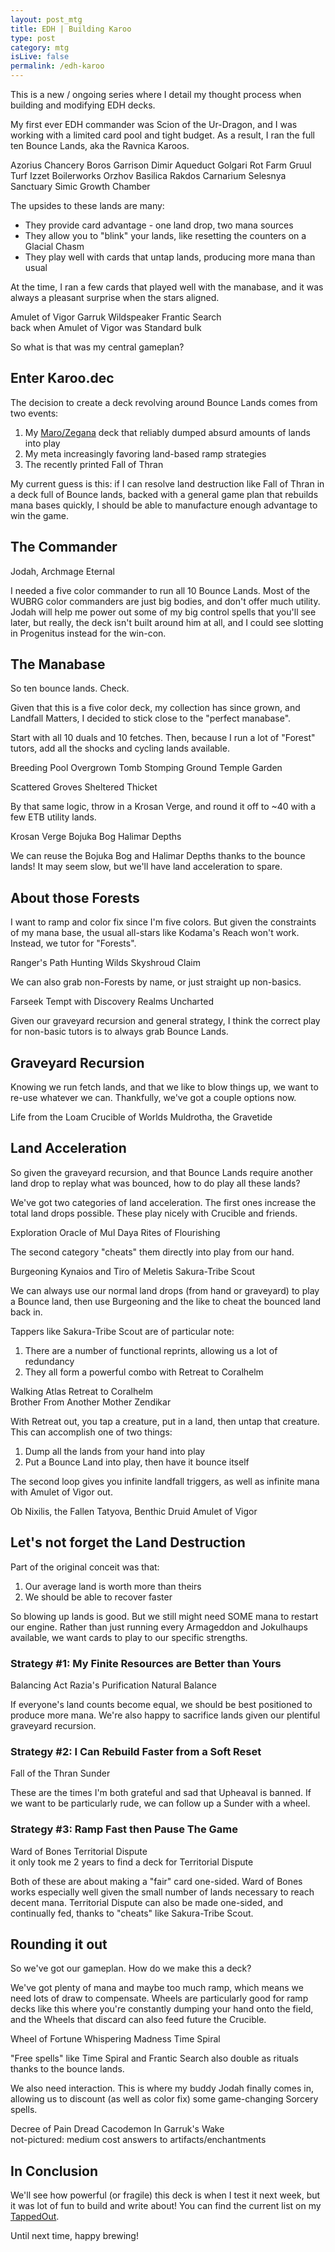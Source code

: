 ```yaml
---
layout: post_mtg
title: EDH | Building Karoo
type: post
category: mtg
isLive: false
permalink: /edh-karoo
---
```


This is a new / ongoing series where I detail my thought process when building and modifying EDH decks.

My first ever EDH commander was <auto-card>Scion of the Ur-Dragon</auto-card>, and I was working with a limited card pool and tight budget. As a result, I ran the full ten Bounce Lands, aka the Ravnica <auto-card>Karoo</auto-card>s.

<div class="center mtg-small">
  <auto-card-image>Azorius Chancery</auto-card-image>
  <auto-card-image>Boros Garrison</auto-card-image>
  <auto-card-image>Dimir Aqueduct</auto-card-image>
  <auto-card-image>Golgari Rot Farm</auto-card-image>
  <auto-card-image>Gruul Turf</auto-card-image>
  <auto-card-image>Izzet Boilerworks</auto-card-image>
  <auto-card-image>Orzhov Basilica</auto-card-image>
  <auto-card-image>Rakdos Carnarium</auto-card-image>
  <auto-card-image>Selesnya Sanctuary</auto-card-image>
  <auto-card-image>Simic Growth Chamber</auto-card-image>
</div>

The upsides to these lands are many:

- They provide card advantage - one land drop, two mana sources
- They allow you to "blink" your lands, like resetting the counters on a <auto-card>Glacial Chasm</auto-card>
- They play well with <auto-card name="Voyaging Satyr">cards that untap lands</auto-card>, producing more mana than usual

At the time, I ran a few cards that played well with the manabase, and it was always a pleasant surprise when the stars aligned.
<div class="center">
  <auto-card-image>Amulet of Vigor</auto-card-image>
  <auto-card-image>Garruk Wildspeaker</auto-card-image>
  <auto-card-image>Frantic Search</auto-card-image>
  <div class="img-comment">back when Amulet of Vigor was Standard bulk</div>
</div>


So what is that was my central gameplan?

## Enter Karoo.dec

The decision to create a deck revolving around Bounce Lands comes from two events:

1. My <a href="https://tappedout.net/mtg-decks/maro-speaker-v3-final/">Maro/Zegana</a> deck that reliably dumped absurd amounts of lands into play
2. My meta increasingly favoring <auto-card name="Cultivate">land-based</auto-card> ramp strategies
3. The recently printed <auto-card>Fall of Thran</auto-card>

My current guess is this: if I can resolve land destruction like <auto-card>Fall of Thran</auto-card> in a deck full of Bounce lands, backed with a general game plan that rebuilds mana bases quickly, I should be able to manufacture enough advantage to win the game.

## The Commander

<div class="center">
  <auto-card-image>Jodah, Archmage Eternal</auto-card-image>
</div>

I needed a five color commander to run all 10 Bounce Lands. Most of the WUBRG color commanders are just big bodies, and don't offer much utility. Jodah will help me power out some of my big control spells that you'll see later, but really, the deck isn't built around him at all, and I could see slotting in <auto-card>Progenitus</auto-card> instead for the win-con.

## The Manabase

So ten bounce lands. Check.

Given that this is a five color deck, my collection has since grown, and Landfall Matters, I decided to stick close to the "perfect manabase".

Start with all 10 duals and 10 fetches. Then, because I run a lot of "Forest" tutors, add all the shocks and cycling lands available.

<div class="center">
  <auto-card-image>Breeding Pool</auto-card-image>
  <auto-card-image>Overgrown Tomb</auto-card-image>
  <auto-card-image>Stomping Ground</auto-card-image>
  <auto-card-image>Temple Garden</auto-card-image>

  <auto-card-image>Scattered Groves</auto-card-image>
  <auto-card-image>Sheltered Thicket</auto-card-image>
</div>

By that same logic, throw in a <auto-card>Krosan Verge</auto-card>, and round it off to ~40 with a few ETB utility lands.

<div class="center">
  <auto-card-image>Krosan Verge</auto-card-image>
  <auto-card-image>Bojuka Bog</auto-card-image>
  <auto-card-image>Halimar Depths</auto-card-image>
</div>

We can reuse the <auto-card>Bojuka Bog</auto-card> and <auto-card>Halimar Depths</auto-card> thanks to the bounce lands! It may seem slow, but we'll have land acceleration to spare.

## About those Forests

I want to ramp and color fix since I'm five colors. But given the constraints of my mana base, the usual all-stars like <auto-card>Kodama's Reach</auto-card> won't work. Instead, we tutor for "Forests".

<div class="center">
  <auto-card-image>Ranger's Path</auto-card-image>
  <auto-card-image>Hunting Wilds</auto-card-image>
  <auto-card-image>Skyshroud Claim</auto-card-image>
</div>

We can also grab non-Forests by name, or just straight up non-basics.

<div class="center">
  <auto-card-image>Farseek</auto-card-image>
  <auto-card-image>Tempt with Discovery</auto-card-image>
  <auto-card-image>Realms Uncharted</auto-card-image>
</div>

Given our graveyard recursion and general strategy, I think the correct play for non-basic tutors is to always grab Bounce Lands.

## Graveyard Recursion

Knowing we run fetch lands, and that we like to blow things up, we want to re-use whatever we can. Thankfully, we've got a couple options now.

<div class="center">
  <auto-card-image>Life from the Loam</auto-card-image>
  <auto-card-image>Crucible of Worlds</auto-card-image>
  <auto-card-image>Muldrotha, the Gravetide</auto-card-image>
</div>

## Land Acceleration

So given the graveyard recursion, and that Bounce Lands require another land drop to replay what was bounced, how to do play all these lands?

We've got two categories of land acceleration. The first ones increase the total land drops possible. These play nicely with <auto-card name="Crucible of Worlds">Crucible</auto-card> and <auto-card name="Ramunap Excavator">friends</auto-card>.

<div class="center">
  <auto-card-image>Exploration</auto-card-image>
  <auto-card-image>Oracle of Mul Daya</auto-card-image>
  <auto-card-image>Rites of Flourishing</auto-card-image>
</div>

The second category "cheats" them directly into play from our hand.

<div class="center">
  <auto-card-image>Burgeoning</auto-card-image>
  <auto-card-image>Kynaios and Tiro of Meletis</auto-card-image>
  <auto-card-image>Sakura-Tribe Scout</auto-card-image>
</div>

We can always use our normal land drops (from hand or graveyard) to play a Bounce land, then use <auto-card>Burgeoning</auto-card> and the like to cheat the bounced land back in.

Tappers like <auto-card>Sakura-Tribe Scout</auto-card> are of particular note:

1. There are a number of functional reprints, allowing us a lot of redundancy
2. They all form a powerful combo with <auto-card>Retreat to Coralhelm</auto-card>

<div class="center">
  <auto-card-image>Walking Atlas</auto-card-image>
  <auto-card-image>Retreat to Coralhelm</auto-card-image>
  <div class="img-comment">Brother From Another <span class="strike">Mother</span> Zendikar</div>
</div>

With <auto-card name="Retreat to Coralhelm">Retreat</auto-card> out, you tap a creature, put in a land, then untap that creature. This can accomplish one of two things:

1. Dump all the lands from your hand into play
2. Put a Bounce Land into play, then have it bounce itself

The second loop gives you infinite landfall triggers, as well as infinite mana with <auto-card>Amulet of Vigor</auto-card> out.

<div class="center">
  <auto-card-image>Ob Nixilis, the Fallen</auto-card-image>
  <auto-card-image>Tatyova, Benthic Druid</auto-card-image>
  <auto-card-image>Amulet of Vigor</auto-card-image>
</div>

## Let's not forget the Land Destruction

Part of the original conceit was that:

1. Our average land is worth more than theirs
2. We should be able to recover faster

So blowing up lands is good. But we still might need SOME mana to restart our engine. Rather than just running every <auto-card>Armageddon</auto-card> and <auto-card>Jokulhaups</auto-card> available, we want cards to play to our specific strengths.

### Strategy #1: My Finite Resources are Better than Yours

<div class="center">
  <auto-card-image>Balancing Act</auto-card-image>
  <auto-card-image>Razia's Purification</auto-card-image>
  <auto-card-image>Natural Balance</auto-card-image>
</div>

If everyone's land counts become equal, we should be best positioned to produce more mana. We're also happy to sacrifice lands given our plentiful graveyard recursion.

### Strategy #2: I Can Rebuild Faster from a Soft Reset

<div class="center">
  <auto-card-image>Fall of the Thran</auto-card-image>
  <auto-card-image>Sunder</auto-card-image>
</div>

These are the times I'm both grateful and sad that <auto-card>Upheaval</auto-card> is banned. If we want to be particularly rude, we can follow up a <auto-card>Sunder</auto-card> with a <auto-card name="Windfall">wheel</auto-card>.

### Strategy #3: Ramp Fast then Pause The Game

<div class="center">
  <auto-card-image>Ward of Bones</auto-card-image>
  <auto-card-image>Territorial Dispute</auto-card-image>
  <div class="img-comment">it only took me 2 years to find a deck for Territorial Dispute</div>
</div>

Both of these are about making a "fair" card one-sided. <auto-card>Ward of Bones</auto-card> works especially well given the small number of lands necessary to reach decent mana. <auto-card>Territorial Dispute</auto-card> can also be made one-sided, and continually fed, thanks to "cheats" like <auto-card>Sakura-Tribe Scout</auto-card>.

## Rounding it out

So we've got our gameplan. How do we make this a deck?

We've got plenty of mana and maybe too much ramp, which means we need lots of draw to compensate. <auto-card>Wheels</auto-card> are particularly good for ramp decks like this where you're constantly dumping your hand onto the field, and the Wheels that discard can also feed future the <auto-card name="Crucible of Worlds">Crucible</auto-card>.

<div class="center">
  <auto-card-image>Wheel of Fortune</auto-card-image>
  <auto-card-image>Whispering Madness</auto-card-image>
  <auto-card-image>Time Spiral</auto-card-image>
</div>

"Free spells" like <auto-card>Time Spiral</auto-card> and <auto-card>Frantic Search</auto-card> also double as <auto-card name="Dark Ritual">rituals</auto-card> thanks to the bounce lands.

We also need interaction. This is where my buddy <auto-card name="Jodah, Archmage Eternal">Jodah</auto-card> finally comes in, allowing us to discount (as well as color fix) some game-changing Sorcery spells.

<div class="center">
  <auto-card-image>Decree of Pain</auto-card-image>
  <auto-card-image>Dread Cacodemon</auto-card-image>
  <auto-card-image>In Garruk's Wake</auto-card-image>
  <div class="img-comment">not-pictured: medium cost answers to artifacts/enchantments</div>
</div>

## In Conclusion

We'll see how powerful (or fragile) this deck is when I test it next week, but it was lot of fun to build and write about! You can find the current list on my <a href="https://tappedout.net/mtg-decks/jodah-the-vigorous/">TappedOut</a>.

Until next time, happy brewing!

